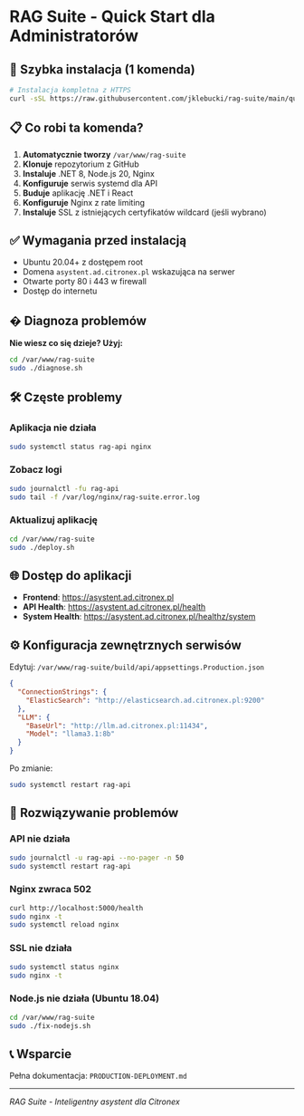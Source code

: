 # RAG Suite - Quick Start dla Administratorów

## 🚀 Szybka instalacja (1 komenda)

```bash
# Instalacja kompletna z HTTPS
curl -sSL https://raw.githubusercontent.com/jklebucki/rag-suite/main/quick-install.sh | sudo bash -s asystent.ad.citronex.pl admin@citronex.pl y
```

## 📋 Co robi ta komenda?

1. **Automatycznie tworzy** `/var/www/rag-suite`
2. **Klonuje** repozytorium z GitHub
3. **Instaluje** .NET 8, Node.js 20, Nginx
4. **Konfiguruje** serwis systemd dla API
5. **Buduje** aplikację .NET i React
6. **Konfiguruje** Nginx z rate limiting
7. **Instaluje** SSL z istniejących certyfikatów wildcard (jeśli wybrano)

## ✅ Wymagania przed instalacją

- Ubuntu 20.04+ z dostępem root
- Domena `asystent.ad.citronex.pl` wskazująca na serwer
- Otwarte porty 80 i 443 w firewall
- Dostęp do internetu

## � Diagnoza problemów

**Nie wiesz co się dzieje? Użyj:**
```bash
cd /var/www/rag-suite
sudo ./diagnose.sh
```

## 🛠️ Częste problemy

### Aplikacja nie działa
```bash
sudo systemctl status rag-api nginx
```

### Zobacz logi
```bash
sudo journalctl -fu rag-api
sudo tail -f /var/log/nginx/rag-suite.error.log
```

### Aktualizuj aplikację
```bash
cd /var/www/rag-suite
sudo ./deploy.sh
```

## 🌐 Dostęp do aplikacji

- **Frontend**: https://asystent.ad.citronex.pl
- **API Health**: https://asystent.ad.citronex.pl/health
- **System Health**: https://asystent.ad.citronex.pl/healthz/system

## ⚙️ Konfiguracja zewnętrznych serwisów

Edytuj: `/var/www/rag-suite/build/api/appsettings.Production.json`

```json
{
  "ConnectionStrings": {
    "ElasticSearch": "http://elasticsearch.ad.citronex.pl:9200"
  },
  "LLM": {
    "BaseUrl": "http://llm.ad.citronex.pl:11434",
    "Model": "llama3.1:8b"
  }
}
```

Po zmianie:
```bash
sudo systemctl restart rag-api
```

## 🚨 Rozwiązywanie problemów

### API nie działa
```bash
sudo journalctl -u rag-api --no-pager -n 50
sudo systemctl restart rag-api
```

### Nginx zwraca 502
```bash
curl http://localhost:5000/health
sudo nginx -t
sudo systemctl reload nginx
```

### SSL nie działa
```bash
sudo systemctl status nginx
sudo nginx -t
```

### Node.js nie działa (Ubuntu 18.04)
```bash
cd /var/www/rag-suite
sudo ./fix-nodejs.sh
```

## 📞 Wsparcie

Pełna dokumentacja: `PRODUCTION-DEPLOYMENT.md`

---
*RAG Suite - Inteligentny asystent dla Citronex*

